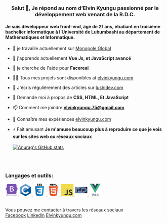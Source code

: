 <h3 align="center">Salut 👋, Je répond au nom d’Elvin Kyungu passionné par le développement web venant de la R.D.C.</h3>
<h4>Je suis développeur web front-end, âgé de 21 ans, étudiant en troisième bachelier informatique à l’Université de Lubumbashi au département de Mathématiques et       Informatique. </h4>

- 🔭 je travaille actuellement sur [Monopole Global](https://monopoleglobal.com/)

- 🌱 j'apprends actuellement **Vue Js, et JavaScript avancé**

- 🤝 je cherche de l'aide pour **Facereal**

- 👨‍💻 Tous mes projets sont disponibles at [elvinkyungu.com](elvinkyungu.com)

- 📝 J'écris régulièrement des articles sur [lushidev.com](lushidev.com)

- 💬 Demande moi à propos de **CSS, HTML, Et JavaScript**

- 📫 Comment me joindre **elvinkyungu.75@gmail.com**

- 📄 Connaître mes expériences [elvinkyungu.com](elvinkyungu.com)

- ⚡ Fait amusant **Je m'amuse beaucoup plus à reproduire ce que je vois sur les sites web ou réseaux sociaux**
<br> <br>
[![Anurag's GitHub stats](https://github-readme-stats.vercel.app/api?username=Elvinkyungu)](https://github.com/Elvinkyungu/github-readme-stats)
<br>
<br>

<h3 align="left">Langages et outils:</h3>
<p align="left"> <a href="https://getbootstrap.com" target="_blank"> <img src="https://raw.githubusercontent.com/devicons/devicon/master/icons/bootstrap/bootstrap-plain-wordmark.svg" alt="bootstrap" width="40" height="40"/> </a> <a href="https://www.cprogramming.com/" target="_blank"> <img src="https://raw.githubusercontent.com/devicons/devicon/master/icons/c/c-original.svg" alt="c" width="40" height="40"/> </a> <a href="https://www.w3schools.com/css/" target="_blank"> <img src="https://raw.githubusercontent.com/devicons/devicon/master/icons/css3/css3-original-wordmark.svg" alt="css3" width="40" height="40"/> </a> <a href="https://www.w3.org/html/" target="_blank"> <img src="https://raw.githubusercontent.com/devicons/devicon/master/icons/html5/html5-original-wordmark.svg" alt="html5" width="40" height="40"/> </a> <a href="https://developer.mozilla.org/en-US/docs/Web/JavaScript" target="_blank"> <img src="https://raw.githubusercontent.com/devicons/devicon/master/icons/javascript/javascript-original.svg" alt="javascript" width="40" height="40"/> </a> <a href="https://www.php.net" target="_blank"> <img src="https://raw.githubusercontent.com/devicons/devicon/master/icons/php/php-original.svg" alt="php" width="40" height="40"/> </a> <a href="https://vuejs.org/" target="_blank"> <img src="https://raw.githubusercontent.com/devicons/devicon/master/icons/vuejs/vuejs-original-wordmark.svg" alt="vuejs" width="40" height="40"/> </a> </p>
<br>
Vous pouvez me contacter à travers les réseaux sociaux <br>
<a href="https://web.facebook.com/elvin.kyungu.75">Facebook</a> 
<a href=https://www.linkedin.com/in/elvin-kyungu-02015a21a/"">Linkedin</a> 
<a href="Elvinkyungu.com">Elvinkyungu.com</a>

